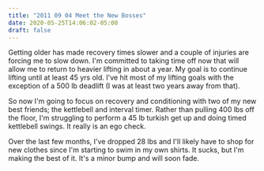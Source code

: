 ```yaml
---
title: "2011 09 04 Meet the New Bosses"
date: 2020-05-25T14:06:02-05:00
draft: false
---
```



Getting older has made recovery times slower and a couple of injuries are forcing me to slow down. I'm committed to taking time off now that will allow me to return to heavier lifting in about a year. My goal is to continue lifting until at least 45 yrs old. I've hit most of my lifting goals with the exception of a 500 lb deadlift (I was at least two years away from that). 

So now I'm going to focus on recovery and conditioning with two of my new best friends; the kettlebell and interval timer. Rather than pulling 400 lbs off the floor, I'm struggling to perform a 45 lb turkish get up and doing timed kettlebell swings. It really is an ego check. 

Over the last few months, I've dropped 28 lbs and I'll likely have to shop for new clothes since I'm starting to swim in my own shirts. It sucks, but I'm making the best of it. It's a minor bump and will soon fade. 
